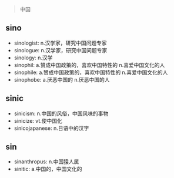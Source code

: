 > 中国

## sino

- sinologist: n.汉学家，研究中国问题专家
- sinologue: n.汉学家，研究中国问题专家
- sinology: n.汉学
- sinophil: a.赞成中国政策的，喜欢中国特性的 n.喜爱中国文化的人
- sinophile: a.赞成中国政策的，喜欢中国特性的 n.喜爱中国文化的人
- sinophobe: a.厌恶中国的 n.厌恶中国的人


## sinic
- sinicism: n.中国的风俗，中国风味的事物
- sinicize: vt.使中国化
- sinicojapanese: n.日语中的汉字

## sin
- sinanthropus: n.中国猿人属
- sinitic: a.中国的，中国文化的